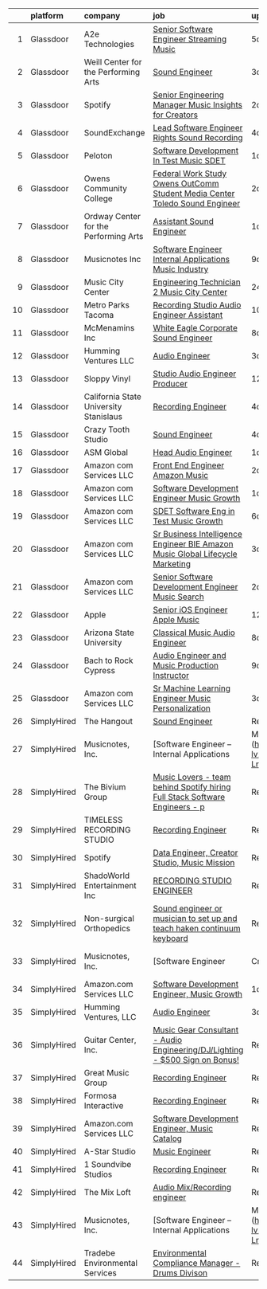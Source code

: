 

|    | platform    | company                                | job                                                                                                                                                                                                                                                                                                                                                                                                                                                                                                                                                                                                                                                                                                                                                                                                                                                                                                                                                                                                                                                                                                                                                                                                                                                                                                                                                     | update_time   | location                |
|---:|:------------|:---------------------------------------|:--------------------------------------------------------------------------------------------------------------------------------------------------------------------------------------------------------------------------------------------------------------------------------------------------------------------------------------------------------------------------------------------------------------------------------------------------------------------------------------------------------------------------------------------------------------------------------------------------------------------------------------------------------------------------------------------------------------------------------------------------------------------------------------------------------------------------------------------------------------------------------------------------------------------------------------------------------------------------------------------------------------------------------------------------------------------------------------------------------------------------------------------------------------------------------------------------------------------------------------------------------------------------------------------------------------------------------------------------------|:--------------|:------------------------|
|  1 | Glassdoor   | A2e Technologies                       | [Senior Software Engineer  Streaming Music ](https://www.glassdoor.com/partner/jobListing.htm?pos=124&ao=1136043&s=58&guid=00000182ba09cb3d844897b514d5624c&src=GD_JOB_AD&t=SR&vt=w&ea=1&cs=1_f7d5bc19&cb=1660978580577&jobListingId=1008070692080&jrtk=3-0-1gat0jirc2jq5001-1gat0jis7ghqi800-d22245dfa3e12a86-)                                                                                                                                                                                                                                                                                                                                                                                                                                                                                                                                                                                                                                                                                                                                                                                                                                                                                                                                                                                                                                        | 5d            | Seattle, WA             |
|  2 | Glassdoor   | Weill Center for the Performing Arts   | [Sound Engineer](https://www.glassdoor.com/partner/jobListing.htm?pos=106&ao=1136043&s=58&guid=00000182ba09cb3d844897b514d5624c&src=GD_JOB_AD&t=SR&vt=w&ea=1&cs=1_ee9f369a&cb=1660978580573&jobListingId=1008073732344&jrtk=3-0-1gat0jirc2jq5001-1gat0jis7ghqi800-4906a36905a240fe-)                                                                                                                                                                                                                                                                                                                                                                                                                                                                                                                                                                                                                                                                                                                                                                                                                                                                                                                                                                                                                                                                    | 3d            | Sheboygan, WI           |
|  3 | Glassdoor   | Spotify                                | [Senior Engineering Manager  Music Insights for Creators](https://www.glassdoor.com/partner/jobListing.htm?pos=122&ao=1136043&s=58&guid=00000182ba09cb3d844897b514d5624c&src=GD_JOB_AD&t=SR&vt=w&cs=1_e1c57225&cb=1660978580576&jobListingId=1008076493793&jrtk=3-0-1gat0jirc2jq5001-1gat0jis7ghqi800-fefaf5b0f0c6d0af-)                                                                                                                                                                                                                                                                                                                                                                                                                                                                                                                                                                                                                                                                                                                                                                                                                                                                                                                                                                                                                                | 2d            | New York, NY            |
|  4 | Glassdoor   | SoundExchange                          | [Lead Software Engineer  Rights Sound Recording ](https://www.glassdoor.com/partner/jobListing.htm?pos=121&ao=1136043&s=58&guid=00000182ba09cb3d844897b514d5624c&src=GD_JOB_AD&t=SR&vt=w&cs=1_1e51cfe0&cb=1660978580576&jobListingId=1008071807412&jrtk=3-0-1gat0jirc2jq5001-1gat0jis7ghqi800-b6c59cac365880ba-)                                                                                                                                                                                                                                                                                                                                                                                                                                                                                                                                                                                                                                                                                                                                                                                                                                                                                                                                                                                                                                        | 4d            | Remote                  |
|  5 | Glassdoor   | Peloton                                | [Software Development In Test   Music  SDET ](https://www.glassdoor.com/partner/jobListing.htm?pos=117&ao=1136043&s=58&guid=00000182ba09cb3d844897b514d5624c&src=GD_JOB_AD&t=SR&vt=w&ea=1&cs=1_b943973d&cb=1660978580576&jobListingId=1008078798511&jrtk=3-0-1gat0jirc2jq5001-1gat0jis7ghqi800-c188b00975dabe46-)                                                                                                                                                                                                                                                                                                                                                                                                                                                                                                                                                                                                                                                                                                                                                                                                                                                                                                                                                                                                                                       | 1d            | Atlanta, GA             |
|  6 | Glassdoor   | Owens Community College                | [Federal Work Study  Owens OutComm Student Media Center Toledo  Sound Engineer](https://www.glassdoor.com/partner/jobListing.htm?pos=111&ao=1136043&s=58&guid=00000182ba09cb3d844897b514d5624c&src=GD_JOB_AD&t=SR&vt=w&cs=1_a240279b&cb=1660978580573&jobListingId=1008076523041&jrtk=3-0-1gat0jirc2jq5001-1gat0jis7ghqi800-4ada3dd420aafbd1-)                                                                                                                                                                                                                                                                                                                                                                                                                                                                                                                                                                                                                                                                                                                                                                                                                                                                                                                                                                                                          | 2d            | Toledo, OH              |
|  7 | Glassdoor   | Ordway Center for the Performing Arts  | [Assistant Sound Engineer](https://www.glassdoor.com/partner/jobListing.htm?pos=108&ao=1136043&s=58&guid=00000182ba09cb3d844897b514d5624c&src=GD_JOB_AD&t=SR&vt=w&ea=1&cs=1_a52ffd41&cb=1660978580573&jobListingId=1008079532547&jrtk=3-0-1gat0jirc2jq5001-1gat0jis7ghqi800-5856df3a239138d6-)                                                                                                                                                                                                                                                                                                                                                                                                                                                                                                                                                                                                                                                                                                                                                                                                                                                                                                                                                                                                                                                          | 1d            | Saint Paul, MN          |
|  8 | Glassdoor   | Musicnotes  Inc                        | [Software Engineer   Internal Applications   Music Industry](https://www.glassdoor.com/partner/jobListing.htm?pos=101&ao=1110586&s=58&guid=00000182ba09cb3d844897b514d5624c&src=GD_JOB_AD&t=SR&vt=w&ea=1&cs=1_c4062b94&cb=1660978580573&jobListingId=1008065664538&cpc=217C45A42544DB93&jrtk=3-0-1gat0jirc2jq5001-1gat0jis7ghqi800-492ec6bce6fe8f5b--6NYlbfkN0AzOvrGu_UugWgn3GqKRF9Dlu_Ew02IZ-2nOt7BxrJX_eS0Bx3z2zJD9hjTiuV6ICBoU5iCl9aya2cnBFUAb-p4myPs5WVPjE4-GqauSIlGcRq-o3-6_qsVMbo9wMG7j-KOHW8OJtVYancnlGAJJWGYcaeIDSQox3Uu7dmHsHHGwptFlRTg43XJQPWr4YbCzN_ZQQaYnxfR5knCwSX9SvS2GwTu_8tG67FBqjUK_mWVWMrnclcz46ZXJll8Z-f9Z3uspCLbxOAXO7oV8HT3AxJLPJClSQFiOzHu3fucH1wz4m9fXq7H8NH2z8DWov4kqT1ocW_qGFMPBx1zCH2XMPKQA-2Enw0GvV36msUsDk0ELbBliFVQL20tqDeo0NR2v75azcc0MHCKqyeqmmEvMTbeYMxRPFcUSzhIoJ6JiQGXd2FBUJg3kSP5GJv4q-NOAWdNJQAuHFPDcMLmhAyGojMh4E6x4vqatMkXfMvWd6udCFRzSSTMAAVfDSqB_NBqldUOSihT2QBKI41osLRFPKD3nJFcA4AV-uj0LxH_-nVF9A%3D%3D)                                                                                                                                                                                                                                                                                                                                                                                                       | 9d            | Remote                  |
|  9 | Glassdoor   | Music City Center                      | [Engineering Technician 2   Music City Center](https://www.glassdoor.com/partner/jobListing.htm?pos=119&ao=1136043&s=58&guid=00000182ba09cb3d844897b514d5624c&src=GD_JOB_AD&t=SR&vt=w&ea=1&cs=1_db1d2a99&cb=1660978580576&jobListingId=1008081103182&jrtk=3-0-1gat0jirc2jq5001-1gat0jis7ghqi800-7b7f49e13b736bab-)                                                                                                                                                                                                                                                                                                                                                                                                                                                                                                                                                                                                                                                                                                                                                                                                                                                                                                                                                                                                                                      | 24h           | Nashville, TN           |
| 10 | Glassdoor   | Metro Parks Tacoma                     | [Recording Studio   Audio Engineer   Assistant](https://www.glassdoor.com/partner/jobListing.htm?pos=125&ao=1136043&s=58&guid=00000182ba09cb3d844897b514d5624c&src=GD_JOB_AD&t=SR&vt=w&cs=1_3889a970&cb=1660978580577&jobListingId=1008063971098&jrtk=3-0-1gat0jirc2jq5001-1gat0jis7ghqi800-82c3ab8a888c22a7-)                                                                                                                                                                                                                                                                                                                                                                                                                                                                                                                                                                                                                                                                                                                                                                                                                                                                                                                                                                                                                                          | 10d           | Tacoma, WA              |
| 11 | Glassdoor   | McMenamins  Inc                        | [White Eagle Corporate Sound Engineer](https://www.glassdoor.com/partner/jobListing.htm?pos=113&ao=1136043&s=58&guid=00000182ba09cb3d844897b514d5624c&src=GD_JOB_AD&t=SR&vt=w&cs=1_3ebc5ab3&cb=1660978580575&jobListingId=1008067513994&jrtk=3-0-1gat0jirc2jq5001-1gat0jis7ghqi800-44081700c6343591-)                                                                                                                                                                                                                                                                                                                                                                                                                                                                                                                                                                                                                                                                                                                                                                                                                                                                                                                                                                                                                                                   | 8d            | Portland, OR            |
| 12 | Glassdoor   | Humming Ventures  LLC                  | [Audio Engineer](https://www.glassdoor.com/partner/jobListing.htm?pos=103&ao=1136043&s=58&guid=00000182ba09cb3d844897b514d5624c&src=GD_JOB_AD&t=SR&vt=w&ea=1&cs=1_0a4c524c&cb=1660978580573&jobListingId=1008074850294&jrtk=3-0-1gat0jirc2jq5001-1gat0jis7ghqi800-c65df6434cac7841-)                                                                                                                                                                                                                                                                                                                                                                                                                                                                                                                                                                                                                                                                                                                                                                                                                                                                                                                                                                                                                                                                    | 3d            | Seattle, WA             |
| 13 | Glassdoor   | Sloppy Vinyl                           | [Studio Audio Engineer Producer](https://www.glassdoor.com/partner/jobListing.htm?pos=105&ao=1136043&s=58&guid=00000182ba09cb3d844897b514d5624c&src=GD_JOB_AD&t=SR&vt=w&ea=1&cs=1_4a7913eb&cb=1660978580573&jobListingId=1008058941149&jrtk=3-0-1gat0jirc2jq5001-1gat0jis7ghqi800-e48880e05b7ba1a4-)                                                                                                                                                                                                                                                                                                                                                                                                                                                                                                                                                                                                                                                                                                                                                                                                                                                                                                                                                                                                                                                    | 12d           | Clifton, NJ             |
| 14 | Glassdoor   | California State University Stanislaus | [Recording Engineer](https://www.glassdoor.com/partner/jobListing.htm?pos=123&ao=1136043&s=58&guid=00000182ba09cb3d844897b514d5624c&src=GD_JOB_AD&t=SR&vt=w&cs=1_da2735b1&cb=1660978580577&jobListingId=1008072092650&jrtk=3-0-1gat0jirc2jq5001-1gat0jis7ghqi800-c45e8aecef8da5d2-)                                                                                                                                                                                                                                                                                                                                                                                                                                                                                                                                                                                                                                                                                                                                                                                                                                                                                                                                                                                                                                                                     | 4d            | Turlock, CA             |
| 15 | Glassdoor   | Crazy Tooth Studio                     | [Sound Engineer](https://www.glassdoor.com/partner/jobListing.htm?pos=110&ao=1136043&s=58&guid=00000182ba09cb3d844897b514d5624c&src=GD_JOB_AD&t=SR&vt=w&ea=1&cs=1_cdee26e4&cb=1660978580573&jobListingId=1008072463616&jrtk=3-0-1gat0jirc2jq5001-1gat0jis7ghqi800-f5d2c4a718942a67-)                                                                                                                                                                                                                                                                                                                                                                                                                                                                                                                                                                                                                                                                                                                                                                                                                                                                                                                                                                                                                                                                    | 4d            | Reno, NV                |
| 16 | Glassdoor   | ASM Global                             | [Head Audio Engineer](https://www.glassdoor.com/partner/jobListing.htm?pos=112&ao=1136043&s=58&guid=00000182ba09cb3d844897b514d5624c&src=GD_JOB_AD&t=SR&vt=w&cs=1_5d369a8d&cb=1660978580575&jobListingId=1008079907544&jrtk=3-0-1gat0jirc2jq5001-1gat0jis7ghqi800-0804dc700544879d-)                                                                                                                                                                                                                                                                                                                                                                                                                                                                                                                                                                                                                                                                                                                                                                                                                                                                                                                                                                                                                                                                    | 1d            | Tacoma, WA              |
| 17 | Glassdoor   | Amazon com Services LLC                | [Front End Engineer   Amazon Music](https://www.glassdoor.com/partner/jobListing.htm?pos=104&ao=1136043&s=58&guid=00000182ba09cb3d844897b514d5624c&src=GD_JOB_AD&t=SR&vt=w&cs=1_78b52478&cb=1660978580573&jobListingId=1008075514788&jrtk=3-0-1gat0jirc2jq5001-1gat0jis7ghqi800-715a8f6f79b0da99-)                                                                                                                                                                                                                                                                                                                                                                                                                                                                                                                                                                                                                                                                                                                                                                                                                                                                                                                                                                                                                                                      | 2d            | Culver City, CA         |
| 18 | Glassdoor   | Amazon com Services LLC                | [Software Development Engineer  Music Growth](https://www.glassdoor.com/partner/jobListing.htm?pos=107&ao=1136043&s=58&guid=00000182ba09cb3d844897b514d5624c&src=GD_JOB_AD&t=SR&vt=w&cs=1_4e8830e1&cb=1660978580573&jobListingId=1008078628991&jrtk=3-0-1gat0jirc2jq5001-1gat0jis7ghqi800-53015c304c4c5898-)                                                                                                                                                                                                                                                                                                                                                                                                                                                                                                                                                                                                                                                                                                                                                                                                                                                                                                                                                                                                                                            | 1d            | Seattle, WA             |
| 19 | Glassdoor   | Amazon com Services LLC                | [SDET  Software Eng in Test  Music Growth](https://www.glassdoor.com/partner/jobListing.htm?pos=109&ao=1136043&s=58&guid=00000182ba09cb3d844897b514d5624c&src=GD_JOB_AD&t=SR&vt=w&cs=1_efab920f&cb=1660978580573&jobListingId=1008069543759&jrtk=3-0-1gat0jirc2jq5001-1gat0jis7ghqi800-01ef90ed90cfbf63-)                                                                                                                                                                                                                                                                                                                                                                                                                                                                                                                                                                                                                                                                                                                                                                                                                                                                                                                                                                                                                                               | 6d            | Remote                  |
| 20 | Glassdoor   | Amazon com Services LLC                | [Sr  Business Intelligence Engineer  BIE   Amazon Music  Global Lifecycle Marketing](https://www.glassdoor.com/partner/jobListing.htm?pos=120&ao=1136043&s=58&guid=00000182ba09cb3d844897b514d5624c&src=GD_JOB_AD&t=SR&vt=w&cs=1_4e173680&cb=1660978580576&jobListingId=1008073700991&jrtk=3-0-1gat0jirc2jq5001-1gat0jis7ghqi800-e872857eb0fee584-)                                                                                                                                                                                                                                                                                                                                                                                                                                                                                                                                                                                                                                                                                                                                                                                                                                                                                                                                                                                                     | 3d            | Culver City, CA         |
| 21 | Glassdoor   | Amazon com Services LLC                | [Senior Software Development Engineer  Music  Search ](https://www.glassdoor.com/partner/jobListing.htm?pos=115&ao=1136043&s=58&guid=00000182ba09cb3d844897b514d5624c&src=GD_JOB_AD&t=SR&vt=w&cs=1_d02b7f30&cb=1660978580575&jobListingId=1008076128883&jrtk=3-0-1gat0jirc2jq5001-1gat0jis7ghqi800-1066ccbc26afc3f9-)                                                                                                                                                                                                                                                                                                                                                                                                                                                                                                                                                                                                                                                                                                                                                                                                                                                                                                                                                                                                                                   | 2d            | San Francisco, CA       |
| 22 | Glassdoor   | Apple                                  | [Senior iOS Engineer   Apple Music](https://www.glassdoor.com/partner/jobListing.htm?pos=102&ao=1110586&s=58&guid=00000182ba09cb3d844897b514d5624c&src=GD_JOB_AD&t=SR&vt=w&cs=1_17a92af5&cb=1660978580572&jobListingId=1008059181794&cpc=2CAED5C921A5F994&jrtk=3-0-1gat0jirc2jq5001-1gat0jis7ghqi800-d3c34b41dbc9a448--6NYlbfkN0BvKrLyj5gPmtZO9T8euul8TCxuuKNOtzRJOomxnwSEodTz2Bc-sPZlC5mDe-NOaJhpwnVBe_I-gW4eh7UdPHC0zoqKEIIfvLBLQzmNXgfJqzVZ1Z-ZVOewkUJOz69cwqmVRRa8B4-4abXTqdU1mNzMB89sllZ7eh1X0B8ggFoOirv7TvD1H_BQg1Tn0bxl_XS_mm8GDQtxBhfkryxb11WEcQ79lfsT3GYWsYUsD9xGZwtnUJ1TbXrTk1rBhDyl1p-XI8dpsGIeWfjyFbn4-3wHm-Brktghb7WPb0cqxyEot3p3_j2JV2AcROtUAPNnCnAJxA05VXesvz1fJDW2jiOf2DFD7IbwGjToIQbdqISnCVPO0XkFDVy1UyXam7kBO7ECCu98ihxU7puPiXF6yOOQ_5STzYExw91n_BiRRcUiGgzCTA-leiOCMQI1iNrdzkcsbW8KzyCx01i3syVS7AE2P3zFiMsLIq76lh0X20NKDeJszwo4pGU3fCJRlUB1htckbw3FA0oSX9a1fesCJ-tTg-PJdZFkNBGpNO8AkALaJPJ-LtW0RwKVlhcTBtFjD6tBvglXFkJiIOEfLk_PFwv_Bxrw5Ql2NZVQiw-MvNS4cEqIriEln-ZNSUUhBXoP-tuNfpESjtgUaahYME18-YTF53PvDHtAtxMhJXGFHF6PvHQBd7XVs60hx0WoqnN42mAeJK8nsq-SaWcZL9a1lBvx4Fq6aDPRe1X0x2mbrM_nQ0pR_wyT-MeapDvbb2VQqJ1DFMyHl9iuRgx1sBiYNUHSfh_EJNtQ4uUuKXZsr4u_R3QFE-DyvpfaVBd_ep7fAON7_U2vrnwkQ6c0uFRY8CNAOLgEHVO2HARxSouClkE0lM5RRUh96CO1LLordA2bUXhwyUbdXhvaVI6pU9yuZB4MIsOPZADEAsGFavoNMcT1Vbzp5gXlBGj00o8BAg1ynt6dqWrdw-l73eV_wOLpcZt9) | 12d           | San Diego, CA           |
| 23 | Glassdoor   | Arizona State University               | [Classical Music Audio Engineer](https://www.glassdoor.com/partner/jobListing.htm?pos=116&ao=1136043&s=58&guid=00000182ba09cb3d844897b514d5624c&src=GD_JOB_AD&t=SR&vt=w&cs=1_49b88a9b&cb=1660978580575&jobListingId=1008067160129&jrtk=3-0-1gat0jirc2jq5001-1gat0jis7ghqi800-121832ac7e6dd511-)                                                                                                                                                                                                                                                                                                                                                                                                                                                                                                                                                                                                                                                                                                                                                                                                                                                                                                                                                                                                                                                         | 8d            | Phoenix, AZ             |
| 24 | Glassdoor   | Bach to Rock Cypress                   | [Audio Engineer and Music Production Instructor](https://www.glassdoor.com/partner/jobListing.htm?pos=118&ao=1136043&s=58&guid=00000182ba09cb3d844897b514d5624c&src=GD_JOB_AD&t=SR&vt=w&ea=1&cs=1_b428c4d6&cb=1660978580576&jobListingId=1008065309403&jrtk=3-0-1gat0jirc2jq5001-1gat0jis7ghqi800-35a1e42543f182e4-)                                                                                                                                                                                                                                                                                                                                                                                                                                                                                                                                                                                                                                                                                                                                                                                                                                                                                                                                                                                                                                    | 9d            | Cypress, TX             |
| 25 | Glassdoor   | Amazon com Services LLC                | [Sr Machine Learning Engineer  Music Personalization](https://www.glassdoor.com/partner/jobListing.htm?pos=114&ao=1136043&s=58&guid=00000182ba09cb3d844897b514d5624c&src=GD_JOB_AD&t=SR&vt=w&cs=1_ad2215bd&cb=1660978580575&jobListingId=1008073674728&jrtk=3-0-1gat0jirc2jq5001-1gat0jis7ghqi800-81a5f7bbc616b67b-)                                                                                                                                                                                                                                                                                                                                                                                                                                                                                                                                                                                                                                                                                                                                                                                                                                                                                                                                                                                                                                    | 3d            | San Francisco, CA       |
| 26 | SimplyHired | The Hangout                            | [Sound Engineer](https://www.simplyhired.com/job/pPtma4KfpJL8yv0IV160PCctZ7zJieTNPnwDrISJ5-REzhgDQyRTVw?q=music+engineer)                                                                                                                                                                                                                                                                                                                                                                                                                                                                                                                                                                                                                                                                                                                                                                                                                                                                                                                                                                                                                                                                                                                                                                                                                               | Recently      | Myrtle Beach, SC        |
| 27 | SimplyHired | Musicnotes, Inc.                       | [Software Engineer – Internal Applications | Music Industry](https://www.simplyhired.com/job/CJj4BR8cQSu-lv26kchc9c99R6mB050UHH-Lnqgt3YQdfFX2vFlL3A?q=music+engineer)                                                                                                                                                                                                                                                                                                                                                                                                                                                                                                                                                                                                                                                                                                                                                                                                                                                                                                                                                                                                                                                                                                                                                                                   | 9d            | Remote                  |
| 28 | SimplyHired | The Bivium Group                       | [Music Lovers - team behind Spotify hiring Full Stack Software Engineers - p](https://www.simplyhired.com/job/xwPIhzuTN5QU7HiZUxxulf6NVWJJFVEgQggMHrjRfTQugyKoDq1S5w?q=music+engineer)                                                                                                                                                                                                                                                                                                                                                                                                                                                                                                                                                                                                                                                                                                                                                                                                                                                                                                                                                                                                                                                                                                                                                                  | Recently      | Boston, MA              |
| 29 | SimplyHired | TIMELESS RECORDING STUDIO              | [Recording Engineer](https://www.simplyhired.com/job/IWPOl1A7-it5xMvJKu5he9ixIA3IPUN3273mrUskwqAjTCqcVCg3yw?q=music+engineer)                                                                                                                                                                                                                                                                                                                                                                                                                                                                                                                                                                                                                                                                                                                                                                                                                                                                                                                                                                                                                                                                                                                                                                                                                           | Recently      | Cincinnati, OH          |
| 30 | SimplyHired | Spotify                                | [Data Engineer, Creator Studio, Music Mission](https://www.simplyhired.com/job/gx6_0Pe4pjCb2iMDm-oEabY8egsyZ1Ii5bgjJRk6_cKJ1o2Hf2rTOA?q=music+engineer)                                                                                                                                                                                                                                                                                                                                                                                                                                                                                                                                                                                                                                                                                                                                                                                                                                                                                                                                                                                                                                                                                                                                                                                                 | Recently      | New York, NY            |
| 31 | SimplyHired | ShadoWorld Entertainment Inc           | [RECORDING STUDIO ENGINEER](https://www.simplyhired.com/job/GwCuzAE1Z75JKGOc64ylj3GPMzBTziX1HpRLOs1Ry1SWuirAjqBXVA?q=music+engineer)                                                                                                                                                                                                                                                                                                                                                                                                                                                                                                                                                                                                                                                                                                                                                                                                                                                                                                                                                                                                                                                                                                                                                                                                                    | Recently      | Los Angeles, CA         |
| 32 | SimplyHired | Non-surgical Orthopedics               | [Sound engineer or musician to set up and teach haken continuum keyboard](https://www.simplyhired.com/job/7y5RxfWgvBhvD5ARANj7xR1wS24g3fPvxpYIHCnLHOc6p5-BJXdA0g?q=music+engineer)                                                                                                                                                                                                                                                                                                                                                                                                                                                                                                                                                                                                                                                                                                                                                                                                                                                                                                                                                                                                                                                                                                                                                                      | Recently      | Hicksville, NY          |
| 33 | SimplyHired | Musicnotes, Inc.                       | [Software Engineer | Cross-Platform Apps | Music Industry](https://www.simplyhired.com/job/k8E4fg8SWWqgvPsk4kBA2CqJDhhUZAmYysUfvRGHibz7cVQEY9wzyw?q=music+engineer)                                                                                                                                                                                                                                                                                                                                                                                                                                                                                                                                                                                                                                                                                                                                                                                                                                                                                                                                                                                                                                                                                                                                                                                     | 8d            | Remote                  |
| 34 | SimplyHired | Amazon.com Services LLC                | [Software Development Engineer, Music Growth](https://www.simplyhired.com/job/zZLbArzNTyZYDFNnGSuPF6mMnM3jPj2n3n5Yus6xn-lYJgGEIXDayg?q=music+engineer)                                                                                                                                                                                                                                                                                                                                                                                                                                                                                                                                                                                                                                                                                                                                                                                                                                                                                                                                                                                                                                                                                                                                                                                                  | 1d            | Seattle, WA +1 location |
| 35 | SimplyHired | Humming Ventures, LLC                  | [Audio Engineer](https://www.simplyhired.com/job/8DSLRgpEAgXP5zicg-ZoO3PIpTiVZ3WUlc-WEVxkbF2N9BVX-AWj_A?q=music+engineer)                                                                                                                                                                                                                                                                                                                                                                                                                                                                                                                                                                                                                                                                                                                                                                                                                                                                                                                                                                                                                                                                                                                                                                                                                               | 3d            | Seattle, WA             |
| 36 | SimplyHired | Guitar Center, Inc.                    | [Music Gear Consultant - Audio Engineering/DJ/Lighting - $500 Sign on Bonus!](https://www.simplyhired.com/job/A1q2-hoFBf33n2hzvrtqJdUCpA-f5UgA83I6sNug1CkHmCGdLFdqzA?q=music+engineer)                                                                                                                                                                                                                                                                                                                                                                                                                                                                                                                                                                                                                                                                                                                                                                                                                                                                                                                                                                                                                                                                                                                                                                  | Recently      | Nashville, TN           |
| 37 | SimplyHired | Great Music Group                      | [Recording Engineer](https://www.simplyhired.com/job/KdtBz20qTjUZIp8oO0tR_6v4kEIhLgO5XK_RByszcRqXz1WmRjoiUg?q=music+engineer)                                                                                                                                                                                                                                                                                                                                                                                                                                                                                                                                                                                                                                                                                                                                                                                                                                                                                                                                                                                                                                                                                                                                                                                                                           | Recently      | Minneapolis, MN         |
| 38 | SimplyHired | Formosa Interactive                    | [Recording Engineer](https://www.simplyhired.com/job/29sDM0Sr9JlQYH7solN3F74VDbJwVqpkxGxp49jc-twKzjzyunLXRQ?q=music+engineer)                                                                                                                                                                                                                                                                                                                                                                                                                                                                                                                                                                                                                                                                                                                                                                                                                                                                                                                                                                                                                                                                                                                                                                                                                           | Recently      | Los Angeles, CA         |
| 39 | SimplyHired | Amazon.com Services LLC                | [Software Development Engineer, Music Catalog](https://www.simplyhired.com/job/fv1Jkhm-7Q9Y6Y72X8w4OEhPK9EikT2ojLeD05ZDq4MN3uzS4Nn5hw?q=music+engineer)                                                                                                                                                                                                                                                                                                                                                                                                                                                                                                                                                                                                                                                                                                                                                                                                                                                                                                                                                                                                                                                                                                                                                                                                 | Recently      | Atlanta, GA             |
| 40 | SimplyHired | A-Star Studio                          | [Music Engineer](https://www.simplyhired.com/job/RdaeId60Ue9oxOizVh_YqnRObvSqB0jKFDQ-OD7wq_ym8U6y6gfcLw?q=music+engineer)                                                                                                                                                                                                                                                                                                                                                                                                                                                                                                                                                                                                                                                                                                                                                                                                                                                                                                                                                                                                                                                                                                                                                                                                                               | Recently      | Dallas, TX              |
| 41 | SimplyHired | 1 Soundvibe Studios                    | [Recording Engineer](https://www.simplyhired.com/job/XylTkI5J2rGQUwUyb-5J2gOHNNrfHaeNpKWRciYPgRZcRkriQFUQlQ?q=music+engineer)                                                                                                                                                                                                                                                                                                                                                                                                                                                                                                                                                                                                                                                                                                                                                                                                                                                                                                                                                                                                                                                                                                                                                                                                                           | Recently      | Houston, TX             |
| 42 | SimplyHired | The Mix Loft                           | [Audio Mix/Recording engineer](https://www.simplyhired.com/job/rIGHsg24O55jJJ8A9DMRFO6VT6NUvTOsIHmD2TpNycdZI4evhs-lig?q=music+engineer)                                                                                                                                                                                                                                                                                                                                                                                                                                                                                                                                                                                                                                                                                                                                                                                                                                                                                                                                                                                                                                                                                                                                                                                                                 | Recently      | Quincy, MA              |
| 43 | SimplyHired | Musicnotes, Inc.                       | [Software Engineer – Internal Applications | Music Industry](https://www.simplyhired.com/job/CJj4BR8cQSu-lv26kchc9c99R6mB050UHH-Lnqgt3YQdfFX2vFlL3A?q=music+engineer)                                                                                                                                                                                                                                                                                                                                                                                                                                                                                                                                                                                                                                                                                                                                                                                                                                                                                                                                                                                                                                                                                                                                                                                   | 9d            | Remote                  |
| 44 | SimplyHired | Tradebe Environmental Services         | [Environmental Compliance Manager - Drums Divison](https://www.simplyhired.com/job/dR9kMHUUuh0OPGm7DM4ftH-b2sVV6yX0hdQo4AFblehq5H13CSmF7Q?q=music+engineer)                                                                                                                                                                                                                                                                                                                                                                                                                                                                                                                                                                                                                                                                                                                                                                                                                                                                                                                                                                                                                                                                                                                                                                                             | Recently      | Millington, TN          |